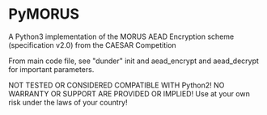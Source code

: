 # PyMORUS
A Python3 implementation of the MORUS AEAD Encryption scheme (specification v2.0) from the CAESAR Competition

From main code file, see "dunder" init and aead_encrypt and aead_decrypt for important parameters.

NOT TESTED OR CONSIDERED COMPATIBLE WITH Python2!
NO WARRANTY OR SUPPORT ARE PROVIDED OR IMPLIED! Use at your own risk under the laws of your country!
